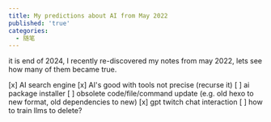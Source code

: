 ```yaml
---
title: My predictions about AI from May 2022
published: 'true'
categories:
  - 随笔
---
```


it is end of 2024, I recently re-discovered my notes from may 2022, lets see how many of them became true.

[x] AI search engine
[x] AI's good with tools not precise (recurse it) 
[ ] ai package installer
[ ] obsolete code/file/command update (e.g. old hexo to new format, old dependencies to new)
[x] gpt twitch chat interaction
[ ] how to train llms to delete?